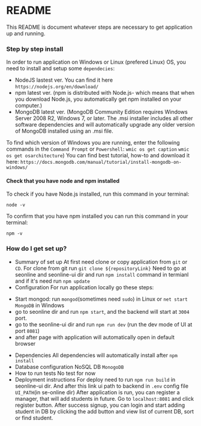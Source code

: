 # README #

This README is document whatever steps are necessary to get application up and running.

### Step by step install ###

In order to run application on Windows or Linux (prefered Linux) OS, you need to install and setup some `dependecies`:

* NodeJS lastest ver. You can find it here `https://nodejs.org/en/download/`
* npm latest ver. (npm is distributed with Node.js- which means that when you download Node.js, you automatically get npm installed on your computer.)
* MongoDB latest ver. (MongoDB Community Edition requires Windows Server 2008 R2, Windows 7, or later. The .msi installer includes all other software dependencies and will automatically upgrade any older version of MongoDB installed using an .msi file.

To find which version of Windows you are running, enter the following commands in the `Command Prompt` or `Powershell`:
`wmic os get caption`
`wmic os get osarchitecture`) You can find best tutorial, how-to and download it here: `https://docs.mongodb.com/manual/tutorial/install-mongodb-on-windows/` 

#### Check that you have node and npm installed ####
To check if you have Node.js installed, run this command in your terminal:

`node -v`

To confirm that you have npm installed you can run this command in your terminal:

`npm -v`

### How do I get set up? ###

* Summary of set up
At first need clone or copy application from `git` or `CD`. For clone from git run `git clone ${repositoryLink}`
Need to go at seonline and seonline-ui dir and run `npm install` command in termianl and if it's need run `npm update`
* Configuration
For run application locally go these steps:
- Start mongod: run `mongod`(sometimes need `sudo`) in Linux or `net start MongoDB` in Windows
- go to seonline dir and run `npm start`, and the backend will start at `3004` port.
- go to the seonline-ui dir and run `npm run dev` (run the dev mode of UI at port `8081`)
- and after page with application will automatically open in default browser
* Dependencies
All dependencies will automatically install after `npm install`
* Database configuration
NoSQL DB `MonogoDB`
* How to run tests
No test for now
* Deployment instructions
For deploy need to run `npm run build` in seonline-ui dir. And after this link ui path to backend in `.env` config file `UI_PATH`(in se-online dir)
After application is run, you can register a manager, that will add students in future. Go to `localhost:8081` and click register button. After success signup, you can login and start adding student in DB by clicking the add button and view list of current DB, sort or find student.
